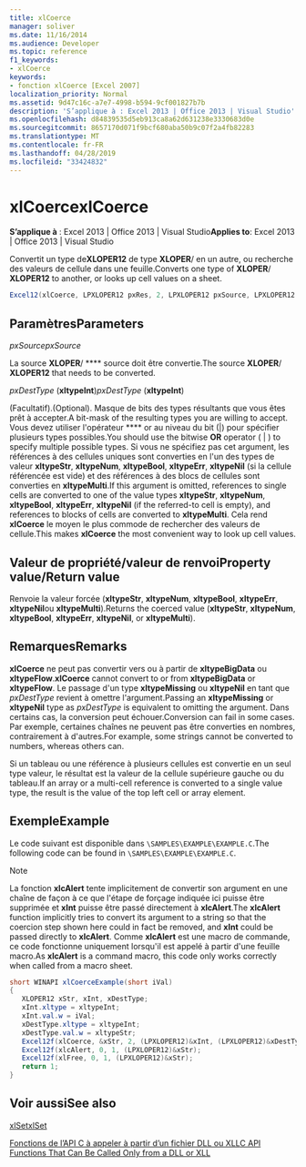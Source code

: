 ```yaml
---
title: xlCoerce
manager: soliver
ms.date: 11/16/2014
ms.audience: Developer
ms.topic: reference
f1_keywords:
- xlCoerce
keywords:
- fonction xlCoerce [Excel 2007]
localization_priority: Normal
ms.assetid: 9d47c16c-a7e7-4998-b594-9cf001827b7b
description: 'S’applique à : Excel 2013 | Office 2013 | Visual Studio'
ms.openlocfilehash: d84839535d5eb913ca8a62d631238e3330683d0e
ms.sourcegitcommit: 8657170d071f9bcf680aba50b9c07f2a4fb82283
ms.translationtype: MT
ms.contentlocale: fr-FR
ms.lasthandoff: 04/28/2019
ms.locfileid: "33424832"
---
```

# <a name="xlcoerce"></a><span data-ttu-id="4930d-104">xlCoerce</span><span class="sxs-lookup"><span data-stu-id="4930d-104">xlCoerce</span></span>

 <span data-ttu-id="4930d-105">**S’applique à** : Excel 2013 | Office 2013 | Visual Studio</span><span class="sxs-lookup"><span data-stu-id="4930d-105">**Applies to**: Excel 2013 | Office 2013 | Visual Studio</span></span> 
  
<span data-ttu-id="4930d-106">Convertit un type de**XLOPER12** de type **XLOPER**/ en un autre, ou recherche des valeurs de cellule dans une feuille.</span><span class="sxs-lookup"><span data-stu-id="4930d-106">Converts one type of **XLOPER**/ **XLOPER12** to another, or looks up cell values on a sheet.</span></span> 
  
```cs
Excel12(xlCoerce, LPXLOPER12 pxRes, 2, LPXLOPER12 pxSource, LPXLOPER12 pxDestType);
```

## <a name="parameters"></a><span data-ttu-id="4930d-107">Paramètres</span><span class="sxs-lookup"><span data-stu-id="4930d-107">Parameters</span></span>

 <span data-ttu-id="4930d-108">_pxSource_</span><span class="sxs-lookup"><span data-stu-id="4930d-108">_pxSource_</span></span>
  
<span data-ttu-id="4930d-109">La source **XLOPER**/ \*\*\*\* source doit être convertie.</span><span class="sxs-lookup"><span data-stu-id="4930d-109">The source **XLOPER**/ **XLOPER12** that needs to be converted.</span></span> 
  
 <span data-ttu-id="4930d-110">_pxDestType_ (**xltypeInt**)</span><span class="sxs-lookup"><span data-stu-id="4930d-110">_pxDestType_ (**xltypeInt**)</span></span>
  
<span data-ttu-id="4930d-111">(Facultatif).</span><span class="sxs-lookup"><span data-stu-id="4930d-111">(Optional).</span></span> <span data-ttu-id="4930d-112">Masque de bits des types résultants que vous êtes prêt à accepter.</span><span class="sxs-lookup"><span data-stu-id="4930d-112">A bit-mask of the resulting types you are willing to accept.</span></span> <span data-ttu-id="4930d-113">Vous devez utiliser l'opérateur \*\*\*\* or au niveau du bit (|) pour spécifier plusieurs types possibles.</span><span class="sxs-lookup"><span data-stu-id="4930d-113">You should use the bitwise **OR** operator ( | ) to specify multiple possible types.</span></span> <span data-ttu-id="4930d-114">Si vous ne spécifiez pas cet argument, les références à des cellules uniques sont converties en l'un des types de valeur **xltypeStr**, **xltypeNum**, **xltypeBool**, **xltypeErr**, **xltypeNil** (si la cellule référencée est vide) et des références à des blocs de cellules sont converties en **xltypeMulti**.</span><span class="sxs-lookup"><span data-stu-id="4930d-114">If this argument is omitted, references to single cells are converted to one of the value types **xltypeStr**, **xltypeNum**, **xltypeBool**, **xltypeErr**, **xltypeNil** (if the referred-to cell is empty), and references to blocks of cells are converted to **xltypeMulti**.</span></span> <span data-ttu-id="4930d-115">Cela rend **xlCoerce** le moyen le plus commode de rechercher des valeurs de cellule.</span><span class="sxs-lookup"><span data-stu-id="4930d-115">This makes **xlCoerce** the most convenient way to look up cell values.</span></span> 
  
## <a name="property-valuereturn-value"></a><span data-ttu-id="4930d-116">Valeur de propriété/valeur de renvoi</span><span class="sxs-lookup"><span data-stu-id="4930d-116">Property value/Return value</span></span>

<span data-ttu-id="4930d-117">Renvoie la valeur forcée (**xltypeStr**, **xltypeNum**, **xltypeBool**, **xltypeErr**, **xltypeNil**ou **xltypeMulti**).</span><span class="sxs-lookup"><span data-stu-id="4930d-117">Returns the coerced value (**xltypeStr**, **xltypeNum**, **xltypeBool**, **xltypeErr**, **xltypeNil**, or **xltypeMulti**).</span></span>
  
## <a name="remarks"></a><span data-ttu-id="4930d-118">Remarques</span><span class="sxs-lookup"><span data-stu-id="4930d-118">Remarks</span></span>

 <span data-ttu-id="4930d-119">**xlCoerce** ne peut pas convertir vers ou à partir de **xltypeBigData** ou **xltypeFlow**.</span><span class="sxs-lookup"><span data-stu-id="4930d-119">**xlCoerce** cannot convert to or from **xltypeBigData** or **xltypeFlow**.</span></span> <span data-ttu-id="4930d-120">Le passage d'un type **xltypeMissing** ou **xltypeNil** en tant que _pxDestType_ revient à omettre l'argument.</span><span class="sxs-lookup"><span data-stu-id="4930d-120">Passing an **xltypeMissing** or **xltypeNil** type as  _pxDestType_ is equivalent to omitting the argument.</span></span> <span data-ttu-id="4930d-121">Dans certains cas, la conversion peut échouer.</span><span class="sxs-lookup"><span data-stu-id="4930d-121">Conversion can fail in some cases.</span></span> <span data-ttu-id="4930d-122">Par exemple, certaines chaînes ne peuvent pas être converties en nombres, contrairement à d'autres.</span><span class="sxs-lookup"><span data-stu-id="4930d-122">For example, some strings cannot be converted to numbers, whereas others can.</span></span> 
  
<span data-ttu-id="4930d-123">Si un tableau ou une référence à plusieurs cellules est convertie en un seul type valeur, le résultat est la valeur de la cellule supérieure gauche ou du tableau.</span><span class="sxs-lookup"><span data-stu-id="4930d-123">If an array or a multi-cell reference is converted to a single value type, the result is the value of the top left cell or array element.</span></span>
  
## <a name="example"></a><span data-ttu-id="4930d-124">Exemple</span><span class="sxs-lookup"><span data-stu-id="4930d-124">Example</span></span>

<span data-ttu-id="4930d-125">Le code suivant est disponible dans `\SAMPLES\EXAMPLE\EXAMPLE.C`.</span><span class="sxs-lookup"><span data-stu-id="4930d-125">The following code can be found in  `\SAMPLES\EXAMPLE\EXAMPLE.C`.</span></span> 
  
> [!NOTE]
> <span data-ttu-id="4930d-126">La fonction **xlcAlert** tente implicitement de convertir son argument en une chaîne de façon à ce que l'étape de forçage indiquée ici puisse être supprimée et **xInt** puisse être passé directement à **xlcAlert**.</span><span class="sxs-lookup"><span data-stu-id="4930d-126">The **xlcAlert** function implicitly tries to convert its argument to a string so that the coercion step shown here could in fact be removed, and **xInt** could be passed directly to **xlcAlert**.</span></span> <span data-ttu-id="4930d-127">Comme **xlcAlert** est une macro de commande, ce code fonctionne uniquement lorsqu'il est appelé à partir d'une feuille macro.</span><span class="sxs-lookup"><span data-stu-id="4930d-127">As **xlcAlert** is a command macro, this code only works correctly when called from a macro sheet.</span></span> 
  
```cs
short WINAPI xlCoerceExample(short iVal)
{
   XLOPER12 xStr, xInt, xDestType;
   xInt.xltype = xltypeInt;
   xInt.val.w = iVal;
   xDestType.xltype = xltypeInt;
   xDestType.val.w = xltypeStr;
   Excel12f(xlCoerce, &xStr, 2, (LPXLOPER12)&xInt, (LPXLOPER12)&xDestType);
   Excel12f(xlcAlert, 0, 1, (LPXLOPER12)&xStr);
   Excel12f(xlFree, 0, 1, (LPXLOPER12)&xStr);
   return 1;
}
```

## <a name="see-also"></a><span data-ttu-id="4930d-128">Voir aussi</span><span class="sxs-lookup"><span data-stu-id="4930d-128">See also</span></span>



[<span data-ttu-id="4930d-129">xlSet</span><span class="sxs-lookup"><span data-stu-id="4930d-129">xlSet</span></span>](xlset.md)


[<span data-ttu-id="4930d-130">Fonctions de l’API C à appeler à partir d’un fichier DLL ou XLL</span><span class="sxs-lookup"><span data-stu-id="4930d-130">C API Functions That Can Be Called Only from a DLL or XLL</span></span>](c-api-functions-that-can-be-called-only-from-a-dll-or-xll.md)

